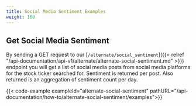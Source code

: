 ```yaml
---
title: Social Media Sentiment Examples
weight: 160
---
```


## Get Social Media Sentiment
By sending a GET request to our [`/alternate/social_sentiment`]({{< relref "/api-documentation/api-v1/alternate/alternate-social-sentiment.md" >}}) endpoint you
will get a list of social media posts from social media platforms for the stock ticker searched for. Sentiment is returned per post. Also returned is an aggregation
of sentiment count per day.

{{< code-example exampleId="alternate-social-sentiment" pathURL="/api-documentation/how-to/alternate-social-sentiment/examples">}}

